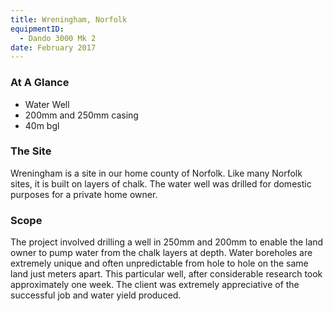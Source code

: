 ```yaml
---
title: Wreningham, Norfolk
equipmentID:
  - Dando 3000 Mk 2
date: February 2017
---
```


### At A Glance

- Water Well
- 200mm and 250mm casing
- 40m bgl

### The Site

Wreningham is a site in our home county of Norfolk. Like many Norfolk sites, it is built on layers of chalk. The water well was drilled for domestic purposes for a private home owner.

### Scope

The project involved drilling a well in 250mm and 200mm to enable the land owner to pump water from the chalk layers at depth. Water boreholes are extremely unique and often unpredictable from hole to hole on the same land just meters apart. This particular well, after considerable research took approximately one week. The client was extremely appreciative of the successful job and water yield produced.
